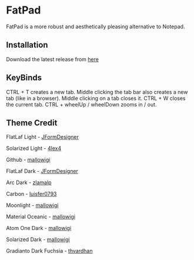 # FatPad

FatPad is a more robust and aesthetically pleasing alternative to Notepad.

## Installation

Download the latest release from [here](https://github.com/Narumichan/FatPad/releases)

## KeyBinds

CTRL + T creates a new tab.
Middle clicking the tab bar also creates a new tab (like in a browser).
Middle clicking on a tab closes it.
CTRL + W closes the current tab.
CTRL + wheelUp / wheelDown zooms in / out.

## Theme Credit

FlatLaf Light - [JFormDesigner](https://github.com/JFormDesigner/FlatLaf)

Solarized Light - [4lex4](https://github.com/4lex4/intellij-platform-solarized)

Github - [mallowigi](https://github.com/mallowigi/material-theme-ui-lite)

FlatLaf Dark - [JFormDesigner](https://github.com/JFormDesigner/FlatLaf)

Arc Dark - [zlamalp](https://gitlab.com/zlamalp/arc-theme-idea)

Carbon - [luisfer0793](https://github.com/luisfer0793/theme-carbon)

Moonlight - [mallowigi](https://github.com/mallowigi/material-theme-ui-lite)

Material Oceanic - [mallowigi](https://github.com/mallowigi/material-theme-ui-lite)

Atom One Dark - [mallowigi](https://github.com/mallowigi/material-theme-ui-lite)

Solarized Dark - [mallowigi](https://github.com/mallowigi/material-theme-ui-lite)

Gradianto Dark Fuchsia - [thvardhan](https://github.com/thvardhan/Gradianto)

